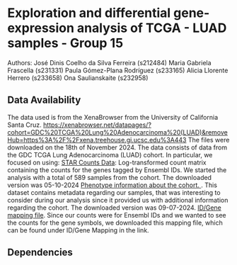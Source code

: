 # Exploration and differential gene-expression analysis of TCGA - LUAD samples - Group 15

Authors:
José Dinis Coelho da Silva Ferreira (s212484)
Maria Gabriela Frascella (s231331)
Paula Gómez-Plana Rodríguez (s233165)
Alicia Llorente Herrero (s233658)
Ona Saulianskaite (s232958)


## Data Availability 
The data used is from the XenaBrowser from the University of California Santa Cruz. https://xenabrowser.net/datapages/?cohort=GDC%20TCGA%20Lung%20Adenocarcinoma%20(LUAD)&removeHub=https%3A%2F%2Fxena.treehouse.gi.ucsc.edu%3A443
The files were downloaded on the 18th of November 2024.
The data consists of data from the GDC TCGA Lung Adenocarcinoma (LUAD) cohort. 
In particular, we focused on using: 
[STAR Counts Data]([url](https://xenabrowser.net/datapages/?dataset=TCGA-LUAD.star_counts.tsv&host=https%3A%2F%2Fgdc.xenahubs.net&removeHub=https%3A%2F%2Fxena.treehouse.gi.ucsc.edu%3A443)): Log-transformed count matrix containing the counts for the genes tagged by Ensembl IDs. We started the analysis with a total of 589 samples from the cohort. The downloaded version was 05-10-2024
[Phenotype information about the cohort. ]([url](https://xenabrowser.net/datapages/?dataset=TCGA-LUAD.clinical.tsv&host=https%3A%2F%2Fgdc.xenahubs.net&removeHub=https%3A%2F%2Fxena.treehouse.gi.ucsc.edu%3A443)). This dataset contains metadata regarding our samples, that was interesting to consider during our analysis since it provided us with additional information regarding the cohort. The downloaded version was 09-07-2024.
[ID/Gene mapping file]([url](https://xenabrowser.net/datapages/?dataset=TCGA-LUAD.star_counts.tsv&host=https%3A%2F%2Fgdc.xenahubs.net&removeHub=https%3A%2F%2Fxena.treehouse.gi.ucsc.edu%3A443)). Since our counts were for Ensembl IDs and we wanted to see the counts for the gene symbols, we downloaded this mapping file, which can be found under ID/Gene Mapping in the link. 


## Dependencies


